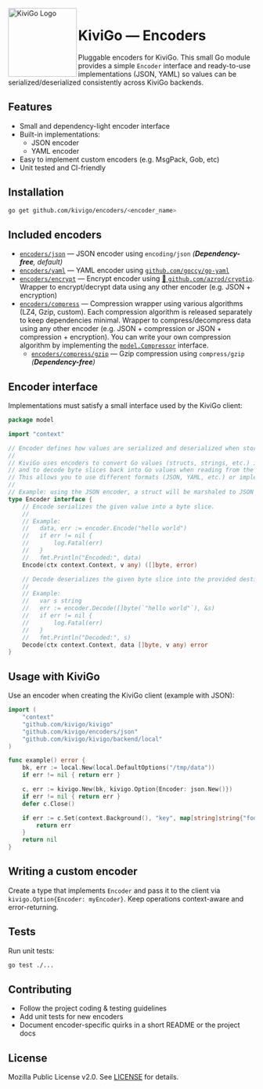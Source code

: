 <img align="left" width="140" src="https://kivigo.github.io/img/logo-kivigo.png" alt="KiviGo Logo" />

# KiviGo — Encoders

Pluggable encoders for KiviGo. This small Go module provides a simple `Encoder` interface and ready-to-use implementations (JSON, YAML) so values can be serialized/deserialized consistently across KiviGo backends.

## Features

- Small and dependency-light encoder interface
- Built-in implementations:
  - JSON encoder
  - YAML encoder
- Easy to implement custom encoders (e.g. MsgPack, Gob, etc)
- Unit tested and CI-friendly

## Installation

```sh
go get github.com/kivigo/encoders/<encoder_name>
```

## Included encoders

- [`encoders/json`](https://pkg.go.dev/github.com/kivigo/encoders/json) — JSON encoder using `encoding/json` *(**Dependency-free**, default)*
- [`encoders/yaml`](https://pkg.go.dev/github.com/kivigo/encoders/yaml) — YAML encoder using [`github.com/goccy/go-yaml`](https://github.com/goccy/go-yaml)
- [`encoders/encrypt`](https://pkg.go.dev/github.com/kivigo/encoders/encrypt) — Encrypt encoder using [:heartbeat: `github.com/azrod/cryptio`](https://github.com/azrod/cryptio). Wrapper to encrypt/decrypt data using any other encoder (e.g. JSON + encryption)
- [`encoders/compress`](https://pkg.go.dev/github.com/kivigo/encoders/compress) — Compression wrapper using various algorithms (LZ4, Gzip, custom). Each compression algorithm is released separately to keep dependencies minimal. Wrapper to compress/decompress data using any other encoder (e.g. JSON + compression or JSON + compression + encryption). You can write your own compression algorithm by implementing the [`model.Compressor`](https://pkg.go.dev/github.com/kivigo/encoders@main/model#Compressor) interface.
  - [`encoders/compress/gzip`](https://pkg.go.dev/github.com/kivigo/encoders/compress/gzip) — Gzip compression using `compress/gzip` *(**Dependency-free**)*

## Encoder interface

Implementations must satisfy a small interface used by the KiviGo client:

```go
package model

import "context"

// Encoder defines how values are serialized and deserialized when stored or retrieved from a backend in KiviGo.
//
// KiviGo uses encoders to convert Go values (structs, strings, etc.) into a byte slice for storage,
// and to decode byte slices back into Go values when reading from the backend.
// This allows you to use different formats (JSON, YAML, etc.) or implement your own encoding logic.
//
// Example: using the JSON encoder, a struct will be marshaled to JSON before being saved in the database.
type Encoder interface {
    // Encode serializes the given value into a byte slice.
    //
    // Example:
    //   data, err := encoder.Encode("hello world")
    //   if err != nil {
    //       log.Fatal(err)
    //   }
    //   fmt.Println("Encoded:", data)
    Encode(ctx context.Context, v any) ([]byte, error)

    // Decode deserializes the given byte slice into the provided destination.
    //
    // Example:
    //   var s string
    //   err := encoder.Decode([]byte(`"hello world"`), &s)
    //   if err != nil {
    //       log.Fatal(err)
    //   }
    //   fmt.Println("Decoded:", s)
    Decode(ctx context.Context, data []byte, v any) error
}


```

## Usage with KiviGo

Use an encoder when creating the KiviGo client (example with JSON):

```go
import (
    "context"
    "github.com/kivigo/kivigo"
    "github.com/kivigo/encoders/json"
    "github.com/kivigo/kivigo/backend/local"
)

func example() error {
    bk, err := local.New(local.DefaultOptions("/tmp/data"))
    if err != nil { return err }

    c, err := kivigo.New(bk, kivigo.Option{Encoder: json.New()})
    if err != nil { return err }
    defer c.Close()

    if err := c.Set(context.Background(), "key", map[string]string{"foo":"bar"}); err != nil {
        return err
    }
    return nil
}
```

## Writing a custom encoder

Create a type that implements `Encoder` and pass it to the client via `kivigo.Option{Encoder: myEncoder}`. Keep operations context-aware and error-returning.

## Tests

Run unit tests:

```sh
go test ./...
```

## Contributing

- Follow the project coding & testing guidelines
- Add unit tests for new encoders
- Document encoder-specific quirks in a short README or the project docs

## License

Mozilla Public License v2.0. See [LICENSE](LICENSE) for details.
